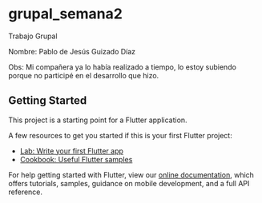 # grupal_semana2

Trabajo Grupal

Nombre: Pablo de Jesús Guizado Díaz

Obs: Mi compañera ya lo había realizado a tiempo, lo estoy subiendo porque no participé en el desarrollo que hizo.

## Getting Started

This project is a starting point for a Flutter application.

A few resources to get you started if this is your first Flutter project:

- [Lab: Write your first Flutter app](https://flutter.dev/docs/get-started/codelab)
- [Cookbook: Useful Flutter samples](https://flutter.dev/docs/cookbook)

For help getting started with Flutter, view our
[online documentation](https://flutter.dev/docs), which offers tutorials,
samples, guidance on mobile development, and a full API reference.
